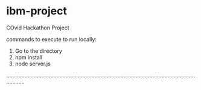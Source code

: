 # ibm-project
COvid Hackathon Project

commands to execute to run locally:
1. Go to the directory
2. npm install
3. node server.js

........................................................................................................................................

